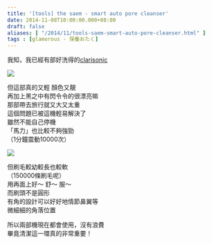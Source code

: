 ```yaml
---
title: '[tools] the saem - smart auto pore cleanser'
date: 2014-11-08T10:00:00.000+08:00
draft: false
aliases: [ "/2014/11/tools-saem-smart-auto-pore-cleanser.html" ]
tags : [glamorous - 保養おたく]
---
```


我知，我已經有部好洗得的[clarisonic](http://www.hidie.net/2014/02/tools-clarisonic-mia.html)  

[![](https://3.bp.blogspot.com/-1xSghFrDKOY/XE21TTPkUBI/AAAAAAAAHts/hQ-GoXZjvl4SbhVgRp664ixqpU6YS6cnACLcBGAs/s640/15503990189_ce657bd530_z.jpg)](https://3.bp.blogspot.com/-1xSghFrDKOY/XE21TTPkUBI/AAAAAAAAHts/hQ-GoXZjvl4SbhVgRp664ixqpU6YS6cnACLcBGAs/s1600/15503990189_ce657bd530_z.jpg)

但這部真的又輕 顏色又靚  
再加上黑之中有閃令令的很漂亮嘛  
那部帶去旅行就又大又太重  
這個問題已被這機輕易解決了  
雖然不能自己停機  
「馬力」也比較不夠強勁  
（1分鐘震動10000次）  

[![](https://1.bp.blogspot.com/-JdDYbh8yN1g/XE21aJYRYGI/AAAAAAAAHt0/65Bw_Fh68-w0WfpN7BH4kiEXp9UyDqsRQCLcBGAs/s640/15691453402_1b89746e0d_z.jpg)](https://1.bp.blogspot.com/-JdDYbh8yN1g/XE21aJYRYGI/AAAAAAAAHt0/65Bw_Fh68-w0WfpN7BH4kiEXp9UyDqsRQCLcBGAs/s1600/15691453402_1b89746e0d_z.jpg)

但刷毛較幼較長也較軟  
（150000條刷毛呢）  
用再面上好～ 舒～ 服～  
而刷頭不是圓形  
有角的設計可以好好地情節鼻翼等  
微細細的角落位置  
  
所以兩部機現在都會使用，沒有浪費  
畢竟清潔這一環真的非常重要！